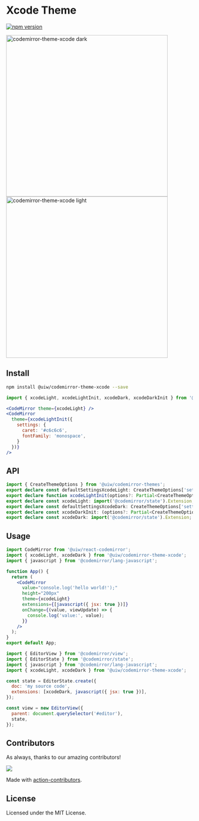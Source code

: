 <!--rehype:ignore:start-->

# Xcode Theme

<!--rehype:ignore:end-->

[![npm version](https://img.shields.io/npm/v/@uiw/codemirror-theme-xcode.svg)](https://www.npmjs.com/package/@uiw/codemirror-theme-xcode)

<a href="https://uiwjs.github.io/react-codemirror/#/theme/data/xcode/dark">
  <img width="436" alt="codemirror-theme-xcode dark" src="https://user-images.githubusercontent.com/1680273/206087681-537b9c1f-0dce-42a4-854d-036147935e82.png">
</a>

<a href="https://uiwjs.github.io/react-codemirror/#/theme/data/xcode/light">
  <img width="436" alt="codemirror-theme-xcode light" src="https://user-images.githubusercontent.com/1680273/206087526-9613a546-f129-4e01-9263-5a75f3f039a7.png">
</a>

## Install

```bash
npm install @uiw/codemirror-theme-xcode --save
```

```jsx
import { xcodeLight, xcodeLightInit, xcodeDark, xcodeDarkInit } from '@uiw/codemirror-theme-xcode';

<CodeMirror theme={xcodeLight} />
<CodeMirror
  theme={xcodeLightInit({
    settings: {
      caret: '#c6c6c6',
      fontFamily: 'monospace',
    }
  })}
/>
```

## API

```ts
import { CreateThemeOptions } from '@uiw/codemirror-themes';
export declare const defaultSettingsXcodeLight: CreateThemeOptions['settings'];
export declare function xcodeLightInit(options?: Partial<CreateThemeOptions>): import('@codemirror/state').Extension;
export declare const xcodeLight: import('@codemirror/state').Extension;
export declare const defaultSettingsXcodeDark: CreateThemeOptions['settings'];
export declare const xcodeDarkInit: (options?: Partial<CreateThemeOptions>) => import('@codemirror/state').Extension;
export declare const xcodeDark: import('@codemirror/state').Extension;
```

## Usage

```jsx
import CodeMirror from '@uiw/react-codemirror';
import { xcodeLight, xcodeDark } from '@uiw/codemirror-theme-xcode';
import { javascript } from '@codemirror/lang-javascript';

function App() {
  return (
    <CodeMirror
      value="console.log('hello world!');"
      height="200px"
      theme={xcodeLight}
      extensions={[javascript({ jsx: true })]}
      onChange={(value, viewUpdate) => {
        console.log('value:', value);
      }}
    />
  );
}
export default App;
```

```js
import { EditorView } from '@codemirror/view';
import { EditorState } from '@codemirror/state';
import { javascript } from '@codemirror/lang-javascript';
import { xcodeLight, xcodeDark } from '@uiw/codemirror-theme-xcode';

const state = EditorState.create({
  doc: 'my source code',
  extensions: [xcodeDark, javascript({ jsx: true })],
});

const view = new EditorView({
  parent: document.querySelector('#editor'),
  state,
});
```

## Contributors

As always, thanks to our amazing contributors!

<a href="https://github.com/uiwjs/react-codemirror/graphs/contributors">
  <img src="https://uiwjs.github.io/react-codemirror/CONTRIBUTORS.svg" />
</a>

Made with [action-contributors](https://github.com/jaywcjlove/github-action-contributors).

## License

Licensed under the MIT License.
